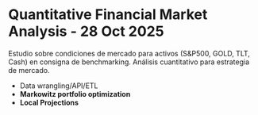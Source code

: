 # Quantitative Financial Market Analysis - 28 Oct 2025

Estudio sobre condiciones de mercado para activos (S&amp;P500, GOLD, TLT, Cash) en consigna de benchmarking. Análisis cuantitativo para estrategia de mercado.

- Data wrangling/API/ETL
- **Markowitz portfolio optimization**
- **Local Projections**
